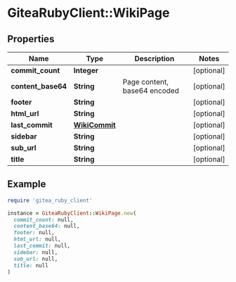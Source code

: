 # GiteaRubyClient::WikiPage

## Properties

| Name | Type | Description | Notes |
| ---- | ---- | ----------- | ----- |
| **commit_count** | **Integer** |  | [optional] |
| **content_base64** | **String** | Page content, base64 encoded | [optional] |
| **footer** | **String** |  | [optional] |
| **html_url** | **String** |  | [optional] |
| **last_commit** | [**WikiCommit**](WikiCommit.md) |  | [optional] |
| **sidebar** | **String** |  | [optional] |
| **sub_url** | **String** |  | [optional] |
| **title** | **String** |  | [optional] |

## Example

```ruby
require 'gitea_ruby_client'

instance = GiteaRubyClient::WikiPage.new(
  commit_count: null,
  content_base64: null,
  footer: null,
  html_url: null,
  last_commit: null,
  sidebar: null,
  sub_url: null,
  title: null
)
```


